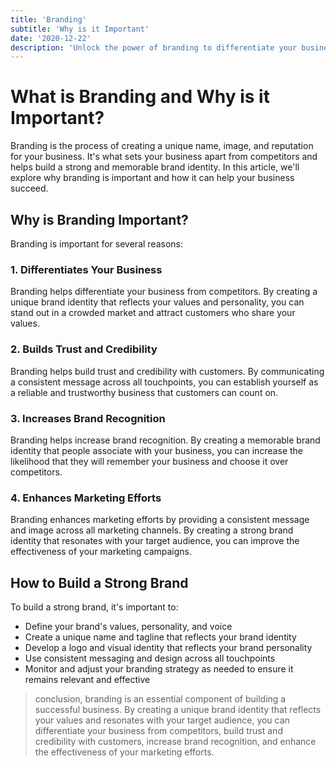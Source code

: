 ```yaml
---
title: 'Branding'
subtitle: 'Why is it Important'
date: '2020-12-22'
description: 'Unlock the power of branding to differentiate your business and build a strong identity. Our comprehensive guide covers everything you need to know about branding, from defining your brand values and messaging to creating a visual identity that resonates with your target audience. Learn how to develop a successful branding strategy that enhances your reputation, increases customer loyalty, and drives business growth.'
---
```


# What is Branding and Why is it Important?

Branding is the process of creating a unique name, image, and reputation for your business. It's what sets your business apart from competitors and helps build a strong and memorable brand identity. In this article, we'll explore why branding is important and how it can help your business succeed.

## Why is Branding Important?

Branding is important for several reasons:

### 1. Differentiates Your Business

Branding helps differentiate your business from competitors. By creating a unique brand identity that reflects your values and personality, you can stand out in a crowded market and attract customers who share your values.

### 2. Builds Trust and Credibility

Branding helps build trust and credibility with customers. By communicating a consistent message across all touchpoints, you can establish yourself as a reliable and trustworthy business that customers can count on.

### 3. Increases Brand Recognition

Branding helps increase brand recognition. By creating a memorable brand identity that people associate with your business, you can increase the likelihood that they will remember your business and choose it over competitors.

### 4. Enhances Marketing Efforts

Branding enhances marketing efforts by providing a consistent message and image across all marketing channels. By creating a strong brand identity that resonates with your target audience, you can improve the effectiveness of your marketing campaigns.

## How to Build a Strong Brand

To build a strong brand, it's important to:

-   Define your brand's values, personality, and voice
-   Create a unique name and tagline that reflects your brand identity
-   Develop a logo and visual identity that reflects your brand personality
-   Use consistent messaging and design across all touchpoints
-   Monitor and adjust your branding strategy as needed to ensure it remains relevant and effective

> conclusion, branding is an essential component of building a successful business. By creating a unique brand identity that reflects your values and resonates with your target audience, you can differentiate your business from competitors, build trust and credibility with customers, increase brand recognition, and enhance the effectiveness of your marketing efforts.

